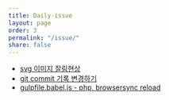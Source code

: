 ```yaml
---
title: Daily-issue
layout: page
order: 3
permalink: "/issue/"
share: false
---
```


* [svg 이미지 잘림현상](2020/04/23/issue00/)
* [git commit 기록 변경하기](2020/04/23/issue01/)
* [gulpfile.babel.js - php, browsersync reload](2020/04/26/issue02/)